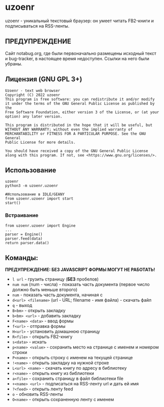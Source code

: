 # uzoenr

uzoenr - уникальный текстовый браузер:
он умеет читать FB2-книги и подписываться на RSS-ленты.

## ПРЕДУПРЕЖДЕНИЕ

Сайт notabug.org, где были первоначально размещены исходный текст и
bug-tracker, в настоящее время недоступен. Ссылки на него были убраны.

## Лицензия (GNU GPL 3+)

````
Uzoenr - text web browser
Copyright (C) 2022 uzoenr
This program is free software: you can redistribute it and/or modify
it under the terms of the GNU General Public License as published by the
Free Software Foundation, either version 3 of the License, or (at your
option) any later version.

This program is distributed in the hope that it will be useful, but
WITHOUT ANY WARRANTY; without even the implied warranty of
MERCHANTABILITY or FITNESS FOR A PARTICULAR PURPOSE. See the GNU General
Public License for more details.

You should have received a copy of the GNU General Public License
along with this program. If not, see <https://www.gnu.org/licenses/>.
````

## Использование
````
uzoenr
python3 -m uzoenr.uzoenr
````

````
#Использование в IDLE/GEANY
from uzoenr.uzoenr import start
start()
````

### Встраивание

````
from uzoenr.uzoenr import Engine
...
parser = Engine()
parser.feed(data)
return parser.data()
````

## Команды:

**ПРЕДУПРЕЖДЕНИЕ: БЕЗ JAVASCRIPT ФОРМЫ МОГУТ НЕ РАБОТАТЬ!**

* `l url` - грузить страницу (**БЕЗ** пробелов)
* `num num` (num - числа) - показать часть документа (первое число должно быть меньше второго)
* `num` - показать часть документа, начиная с <num>
* `d<url> <filename>` (url - URL; filename - имя файла) - скачать файл
* `q` - выход
* `B<bm>` - открыть закладку
* `b<bm> <url>` - добавить закладку
* `F<name> <data>` - ввод формы
* `f<url>` - отправка формы
* `H<url>` - установить домашнюю страницу
* `R<file>` - открыть FB2-книгу
* `s<data>` - искать
* `p<name> <value>` - сохранить место на странице с именем <name> и номером строки <value>
* `P<name>` - открыть строку с именем <name> на текущей странице
* `!<name>` - открыть закладку на нужной строке
* `L<url> <name>` - скачать книгу по адресу <url> в библиотеку
* `r<name>` - открыть книгу из библиотеки
* `a<file>` - сохранить страницу в файл библиотеки file
* `+<name> <url>` - подписаться на RSS-ленту url и дать ей имя <name>
* `?<feed>` - открыть ленту feed
* `o` - обновить RSS-ленты
* `O<name>` - открыть сохраненную ленту с именем
